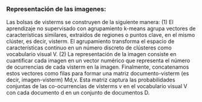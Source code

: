 ### Representación de las imagenes:
Las bolsas de visterms se construyen de la siguiente manera: (1) El aprendizaje no supervisado con agrupamiento k-means agrupa vectores de características similares, extraídos de regiones o puntos clave, en el mismo clúster, es decir, visterm. El agrupamiento transforma el espacio de características continuo en un número discreto de clústeres como vocabulario visual V. (2) La representación de la imagen consiste en cuantificar cada imagen en un vector numérico que representa el número de ocurrencias de cada visterm en la imagen. Finalmente, concatenamos estos vectores como filas para formar una matriz documento-visterm (es decir, imagen-visterm) Md,v. Esta matriz captura las probabilidades conjuntas de las co-ocurrencias de visterms v en el vocabulario visual V con cada documento d en un conjunto de documentos D.